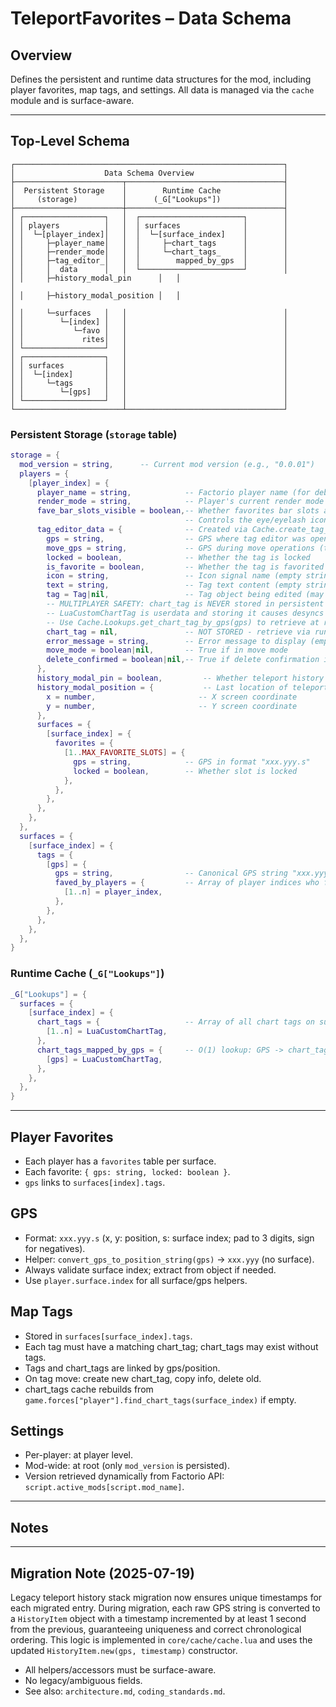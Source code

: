 # TeleportFavorites – Data Schema

## Overview
Defines the persistent and runtime data structures for the mod, including player favorites, map tags, and settings. All data is managed via the `cache` module and is surface-aware.

---

## Top-Level Schema

```
┌────────────────────────────────────────────────────────────┐
│                    Data Schema Overview                    │
├────────────────────────┬───────────────────────────────────┤
│  Persistent Storage    │        Runtime Cache              │
│     (storage)          │      (_G["Lookups"])              │
├────────────────────────┼───────────────────────────────────┤
│ ┌──────────────────┐   │  ┌───────────────────────┐        │
│ │ players          │   │  │ surfaces              │        │
│ │  └─[player_index]│   │  │  └─[surface_index]    │        │
│ │     ├─player_name│   │  │     ├─chart_tags      │        │
│ │     ├─render_mode│   │  │     └─chart_tags_     │        │
│ │     ├─tag_editor_│   │  │        mapped_by_gps  │        │
│ │     │  data      │   │  └───────────────────────┘        │
│ │     ├─history_modal_pin      │   │                                   │
│ │     ├─history_modal_position │   │                                   │
│ │     └─surfaces   │   │                                   │
│ │        └─[index] │   │                                   │
│ │           └─favo │   │                                   │
│ │             rites│   │                                   │
│ └──────────────────┘   │                                   │
│ ┌──────────────────┐   │                                   │
│ │ surfaces         │   │                                   │
│ │  └─[index]       │   │                                   │
│ │     └─tags       │   │                                   │
│ │        └─[gps]   │   │                                   │
│ └──────────────────┘   │                                   │
└────────────────────────┴───────────────────────────────────┘
```

### Persistent Storage (`storage` table)
```lua
storage = {
  mod_version = string,      -- Current mod version (e.g., "0.0.01")
  players = {
    [player_index] = {
      player_name = string,            -- Factorio player name (for debugging)
      render_mode = string,            -- Player's current render mode
      fave_bar_slots_visible = boolean,-- Whether favorites bar slots are visible (true = visible, false = hidden)
                                       -- Controls the eye/eyelash icon: eyelash when visible, eye when hidden
      tag_editor_data = {              -- Created via Cache.create_tag_editor_data()
        gps = string,                  -- GPS where tag editor was opened
        move_gps = string,             -- GPS during move operations (temporary)
        locked = boolean,              -- Whether the tag is locked
        is_favorite = boolean,         -- Whether the tag is favorited (pending state)
        icon = string,                 -- Icon signal name (empty string if none)
        text = string,                 -- Tag text content (empty string if none)
        tag = Tag|nil,                 -- Tag object being edited (may be nil)
        -- MULTIPLAYER SAFETY: chart_tag is NEVER stored in persistent storage
        -- LuaCustomChartTag is userdata and storing it causes desyncs
        -- Use Cache.Lookups.get_chart_tag_by_gps(gps) to retrieve at runtime
        chart_tag = nil,               -- NOT STORED - retrieve via runtime cache
        error_message = string,        -- Error message to display (empty string if none)
        move_mode = boolean|nil,       -- True if in move mode
        delete_confirmed = boolean|nil,-- True if delete confirmation is active
      },
      history_modal_pin = boolean,         -- Whether teleport history modal is pinned (true = pinned)
      history_modal_position = {           -- Last location of teleport history modal (persisted)
        x = number,                       -- X screen coordinate
        y = number,                       -- Y screen coordinate
      },
      surfaces = {
        [surface_index] = {
          favorites = {
            [1..MAX_FAVORITE_SLOTS] = {
              gps = string,            -- GPS in format "xxx.yyy.s"
              locked = boolean,        -- Whether slot is locked
            },
          },
        },
      },
    },
  },
  surfaces = {
    [surface_index] = {
      tags = {
        [gps] = {
          gps = string,                -- Canonical GPS string "xxx.yyy.s"
          faved_by_players = {         -- Array of player indices who favorited this
            [1..n] = player_index,
          },
        },
      },
    },
  },
}
```

### Runtime Cache (`_G["Lookups"]`)
```lua
_G["Lookups"] = {
  surfaces = {
    [surface_index] = {
      chart_tags = {                   -- Array of all chart tags on surface
        [1..n] = LuaCustomChartTag,
      },
      chart_tags_mapped_by_gps = {     -- O(1) lookup: GPS -> chart_tag
        [gps] = LuaCustomChartTag,
      },
    },
  },
}
```

---

## Player Favorites
- Each player has a `favorites` table per surface.
- Each favorite: `{ gps: string, locked: boolean }`.
- `gps` links to `surfaces[index].tags`.

## GPS
- Format: `xxx.yyy.s` (x, y: position, s: surface index; pad to 3 digits, sign for negatives).
- Helper: `convert_gps_to_position_string(gps)` → `xxx.yyy` (no surface).
- Always validate surface index; extract from object if needed.
- Use `player.surface.index` for all surface/gps helpers.

## Map Tags
- Stored in `surfaces[surface_index].tags`.
- Each tag must have a matching chart_tag; chart_tags may exist without tags.
- Tags and chart_tags are linked by gps/position.
- On tag move: create new chart_tag, copy info, delete old.
- chart_tags cache rebuilds from `game.forces["player"].find_chart_tags(surface_index)` if empty.

## Settings
- Per-player: at player level.
- Mod-wide: at root (only `mod_version` is persisted).
- Version retrieved dynamically from Factorio API: `script.active_mods[script.mod_name]`.

---

## Notes

---

## Migration Note (2025-07-19)
Legacy teleport history stack migration now ensures unique timestamps for each migrated entry. During migration, each raw GPS string is converted to a `HistoryItem` object with a timestamp incremented by at least 1 second from the previous, guaranteeing uniqueness and correct chronological ordering. This logic is implemented in `core/cache/cache.lua` and uses the updated `HistoryItem.new(gps, timestamp)` constructor.
- All helpers/accessors must be surface-aware.
- No legacy/ambiguous fields.
- See also: `architecture.md`, `coding_standards.md`.
